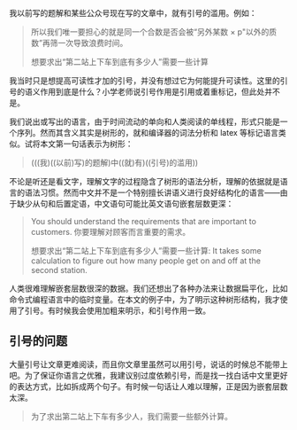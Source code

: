 我以前写的题解和某些公众号现在写的文章中，就有引号的滥用。例如：

> 所以我们唯一要担心的就是同一个合数是否会被“另外某数 × p"以外的质数”再筛一次导致浪费时间。
>
> 想要求出“第二站上下车到底有多少人”需要一些计算

我当时只是想提高可读性才加的引号，并没有想过它为何能提升可读性。这里的引号的语义作用到底是什么？小学老师说引号作用是引用或着重标记，但此处并不是。

我们说出或写出的语言，由于时间流动的单向和人类阅读的单线程，形式只能是一个序列。然而其含义其实是树形的，就和编译器的词法分析和 latex 等标记语言类似。试将本文第一句话表示为树形：

> (((我)((以前)写)的题解)中((就)有)((引号)的滥用))

不论是听还是看文字，理解文字的过程隐含了树形的语法分析，理解的依据就是语言的语法习惯。然而中文并不是一个特别擅长讲语义进行良好结构化的语言——由于缺少从句和后置定语，中文语句可能比英文语句嵌套层数更深：

> You should understand the requirements that are important to customers. 你要理解对顾客而言重要的需求。
>
> 想要求出“第二站上下车到底有多少人”需要一些计算: It takes some calculation to figure out how many people get on and off at the second station.

人类很难理解嵌套层数很深的数据。我们还想出了各种办法来让数据扁平化，比如命令式编程语言中的临时变量。在本文的例子中，为了明示这种树形结构，我才使用了引号。有时候我会使用加粗来明示，和引号作用一致。

## 引号的问题

大量引号让文章更难阅读，而且你文章里虽然可以用引号，说话的时候总不能带上吧。为了保证你语言之优雅，我建议别过度依赖引号，而是找一找白话中文里更好的表达方式，比如拆成两个句子。有时候一句话让人难以理解，正是因为嵌套层数太深。

> 为了求出第二站上下车有多少人，我们需要一些额外计算。
